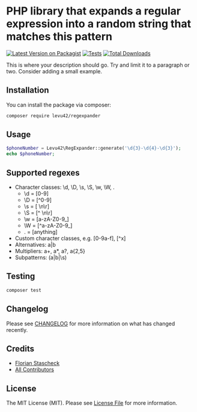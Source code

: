 # PHP library that expands a regular expression into a random string that matches this pattern

[![Latest Version on Packagist](https://img.shields.io/packagist/v/levu42/regexpander.svg?style=flat-square)](https://packagist.org/packages/levu42/regexpander)
[![Tests](https://github.com/levu42/regexpander/actions/workflows/run-tests.yml/badge.svg?branch=main)](https://github.com/levu42/regexpander/actions/workflows/run-tests.yml)
[![Total Downloads](https://img.shields.io/packagist/dt/levu42/regexpander.svg?style=flat-square)](https://packagist.org/packages/levu42/regexpander)

This is where your description should go. Try and limit it to a paragraph or two. Consider adding a small example.

## Installation

You can install the package via composer:

```bash
composer require levu42/regexpander
```

## Usage

```php
$phoneNumber = Levu42\RegExpander::generate('\d{3}-\d{4}-\d{3}');
echo $phoneNumber;
```
## Supported regexes
* Character classes: \d, \D, \s, \S, \w, \W, .
  * \d = [0-9]
  * \D = [^0-9]
  * \s = [ \n\r]
  * \S = [^ \n\r]
  * \w = [a-zA-Z0-9_]
  * \W = [^a-zA-Z0-9_]
  * . = [anything]
* Custom character classes, e.g. [0-9a-f], [^x]
* Alternatives: a|b
* Multipliers: a+, a*, a?, a{2,5}
* Subpatterns: (a|b|\s)

## Testing

```bash
composer test
```

## Changelog

Please see [CHANGELOG](CHANGELOG.md) for more information on what has changed recently.

## Credits

- [Florian Stascheck](https://github.com/levu42)
- [All Contributors](../../contributors)

## License

The MIT License (MIT). Please see [License File](LICENSE.md) for more information.

